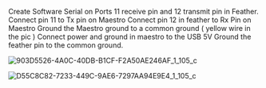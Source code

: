 Create Software Serial on Ports 11 receive pin and 12 transmit pin in Feather. 
Connect pin 11 to Tx pin on Maestro
Connect pin 12 in feather to Rx Pin on Maestro
Ground the Maestro ground to a common ground ( yellow wire in the pic )
Connect power and ground in maestro to the USB 5V
Ground the feather pin to the common ground. 

![903D5526-4A0C-40DB-B1CF-F2A50AE246AF_1_105_c](https://github.com/user-attachments/assets/5f6e037a-54e1-4be9-902e-a83fc9ca8f21)


![D55C8C82-7233-449C-9AE6-7297AA94E9E4_1_105_c](https://github.com/user-attachments/assets/c2de6f6a-7913-472b-912a-5f6536a728b2)
